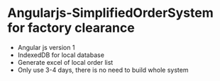 # Angularjs-SimplifiedOrderSystem for factory clearance

<ul>
    <li>Angular js version 1</li>
    <li>IndexedDB for local database</li>
    <li>Generate excel of local order list</li>
    <li> Only use 3-4 days, there is no need to build whole system</li>
</ul>
